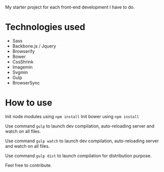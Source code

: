 My starter project for each front-end development I have to do.

# Technologies used

- Sass
- Backbone.js / Jquery
- Browserify
- Bower
- CssShrink
- Imagemin
- Svgmin
- Gulp
- BrowserSync

# How to use

Init node modules using `npm install`
Init bower using `npm install`

Use command `gulp` to launch dev compilation, auto-reloading server and watch on all files.

Use command `gulp watch` to launch dev compilation, auto-reloading server and watch on all files.

Use command `gulp dist` to launch compilation for distribution purpose.

Feel free to contribute.